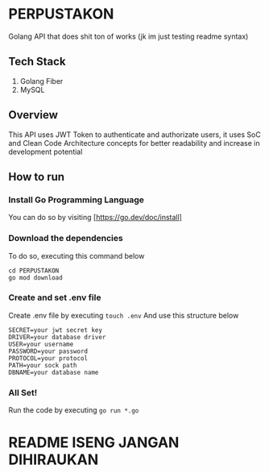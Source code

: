 # PERPUSTAKON 
Golang API that does shit ton of works (jk im just testing readme syntax)
## Tech Stack
1. Golang Fiber
2. MySQL
## Overview
This API uses JWT Token to authenticate and authorizate users, it uses SoC and Clean Code Architecture concepts for better readability and increase in development potential
## How to run
### Install Go Programming Language
You can do so by visiting [https://go.dev/doc/install]
### Download the dependencies
To do so, executing this command below
```
cd PERPUSTAKON
go mod download
```
### Create and set .env file
Create .env file by executing
`touch .env`
And use this structure below
```
SECRET=your jwt secret key
DRIVER=your database driver
USER=your username
PASSWORD=your password
PROTOCOL=your protocol 
PATH=your sock path 
DBNAME=your database name 
```
### All Set!
Run the code by executing 
`go run *.go`

# README ISENG JANGAN DIHIRAUKAN
